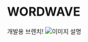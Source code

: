 # WORDWAVE
 개발용 브렌치!
![이미지 설명](https://onedrive.live.com/embed?resid=64DC08F20910D73C%2126241&authkey=%21AFeWs34jOCUv328&width=1024)